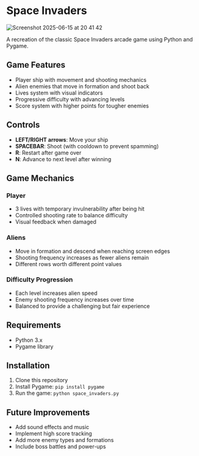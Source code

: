 # Space Invaders
![Screenshot 2025-06-15 at 20 41 42](https://github.com/user-attachments/assets/30f005b6-0029-4f6c-851a-1e0dd0b340f4)

A recreation of the classic Space Invaders arcade game using Python and Pygame.

## Game Features

- Player ship with movement and shooting mechanics
- Alien enemies that move in formation and shoot back
- Lives system with visual indicators
- Progressive difficulty with advancing levels
- Score system with higher points for tougher enemies

## Controls

- **LEFT/RIGHT arrows**: Move your ship
- **SPACEBAR**: Shoot (with cooldown to prevent spamming)
- **R**: Restart after game over
- **N**: Advance to next level after winning

## Game Mechanics

### Player
- 3 lives with temporary invulnerability after being hit
- Controlled shooting rate to balance difficulty
- Visual feedback when damaged

### Aliens
- Move in formation and descend when reaching screen edges
- Shooting frequency increases as fewer aliens remain
- Different rows worth different point values

### Difficulty Progression
- Each level increases alien speed
- Enemy shooting frequency increases over time
- Balanced to provide a challenging but fair experience

## Requirements
- Python 3.x
- Pygame library

## Installation

1. Clone this repository
2. Install Pygame: `pip install pygame`
3. Run the game: `python space_invaders.py`

## Future Improvements
- Add sound effects and music
- Implement high score tracking
- Add more enemy types and formations
- Include boss battles and power-ups

